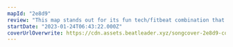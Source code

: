 ```yaml
---
mapId: "2e8d9"
review: "This map stands out for its fun tech/fitbeat combination that has great flow, excellent movement in both the fitbeat and standard diffs, and fun patterns throughout."
startDate: "2023-01-24T06:43:22.000Z"
coverUrlOverwrite: https://cdn.assets.beatleader.xyz/songcover-2e8d9-cover.jpg
---
```

